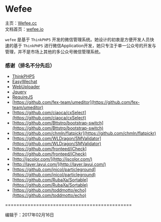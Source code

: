 # Wefee

主页：[Wefee.cc](http://wefee.cc)  
文档首页：[wefee.io](http://wefee.io)

`wefee` 是基于 `ThinkPHP5` 开发的微信管理系统。她设计的初衷是方便开发人员快速的基于 `ThinkPHP5` 进行微信Application开发，她只专注于单一公众号的开发与管理，并不是市场上其他的多公众号微信管理系统。

### 感谢（排名不分先后）

* [ThinkPHP5](http://www.thinkphp.cn/)
* [EasyWechat](https://easywechat.org/)
* [WebUploader](http://fex.baidu.com/webuploader/)
* [Jquery](http://jquery.com/)
* [RequireJS](http://www.requirejs.org/)
* [https://github.com/fex-team/umeditor](https://github.com/fex-team/umeditor)
* [https://github.com/ciaoca/cxSelect](https://github.com/ciaoca/cxSelect)
* [https://github.com/Bttstrp/bootstrap-switch](https://github.com/Bttstrp/bootstrap-switch)
* [https://github.com/chmln/flatpickr](https://github.com/chmln/flatpickr)
* [https://github.com/WLDragon/SMValidator](https://github.com/WLDragon/SMValidator)
* [https://github.com/fronteed/iCheck](https://github.com/fronteed/iCheck)
* [http://jscolor.com/](http://jscolor.com/)
* [http://layer.layui.com/](http://layer.layui.com/)
* [https://github.com/jnicol/particleground](https://github.com/jnicol/particleground)
* [https://github.com/RubaXa/Sortable](https://github.com/RubaXa/Sortable)
* [https://github.com/toddmotto/echo](https://github.com/toddmotto/echo)



=============================================  
 

编辑于：2017年02月16日

